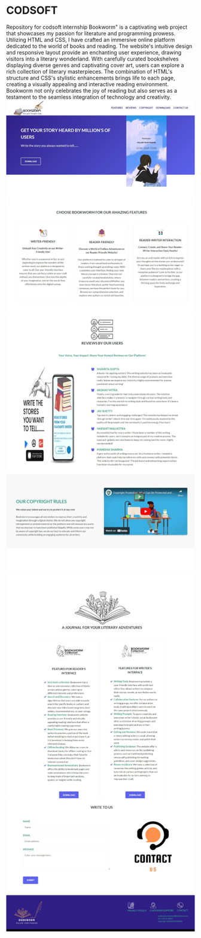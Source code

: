 # CODSOFT
Repository for codsoft internship
Bookworm" is a captivating web project that showcases my passion for literature and programming prowess. Utilizing HTML and CSS, I have crafted an immersive online platform dedicated to the world of books and reading. The website's intuitive design and responsive layout provide an enchanting user experience, drawing visitors into a literary wonderland. With carefully curated bookshelves displaying diverse genres and captivating cover art, users can explore a rich collection of literary masterpieces. The combination of HTML's structure and CSS's stylistic enhancements brings life to each page, creating a visually appealing and interactive reading environment. Bookworm not only celebrates the joy of reading but also serves as a testament to the seamless integration of technology and creativity.
![Alt text](bookworm_1.jpeg)
![Alt text](bookworm_2.jpeg)
![Alt text](bookworm_3.jpeg)
![Alt text](bookworm_4.jpeg)
![Alt text](bookworm_5.jpeg)
![Alt text](bookworm_6.jpeg)

